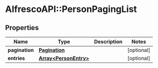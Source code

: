 # AlfrescoAPI::PersonPagingList

## Properties
Name | Type | Description | Notes
------------ | ------------- | ------------- | -------------
**pagination** | [**Pagination**](Pagination.md) |  | [optional] 
**entries** | [**Array&lt;PersonEntry&gt;**](PersonEntry.md) |  | [optional] 


